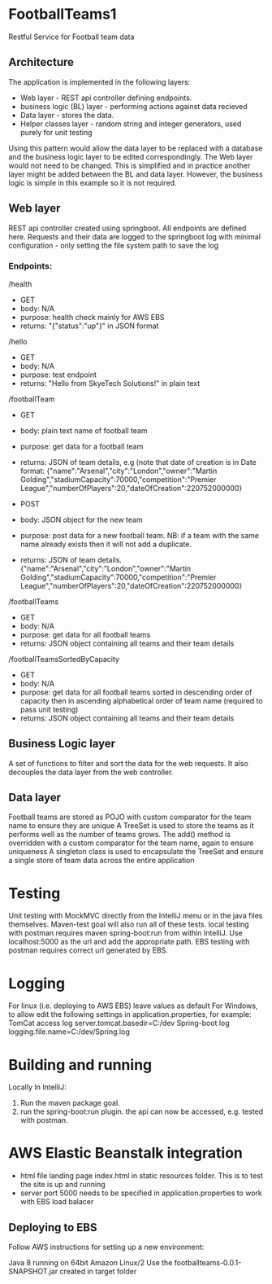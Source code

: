 # FootballTeams1
Restful Service for Football team data

## Architecture
The application is implemented in the following layers:

* Web layer - REST api controller defining endpoints.
* business logic (BL) layer - performing actions against data recieved
* Data layer - stores the data.
* Helper classes layer - random string and integer generators, used purely for unit testing

Using this pattern would allow the data layer to be replaced with a database and the business logic layer to be edited correspondingly. The Web layer would not need to be changed. This is simplified and in practice another layer might be added between the BL and data layer. However, the business logic is simple in this example so it is not required.

## Web layer
REST api controller created using springboot.
All endpoints are defined here.
Requests and their data are logged to the springboot log with minimal configuration - only setting the file system path to save the log

### Endpoints:

/health
- GET
- body: N/A
- purpose: health check mainly for AWS EBS
- returns: "{"status":"up"}" in JSON format

/hello
- GET
- body: N/A
- purpose: test endpoint
- returns: "Hello from SkyeTech Solutions!" in plain text

/footballTeam
- GET
- body: plain text name of football team
- purpose: get data for a football team
- returns: JSON of team details, e.g (note that date of creation is in Date format: {"name":"Arsenal","city":"London","owner":"Martin Golding","stadiumCapacity":70000,"competition":"Premier League","numberOfPlayers":20,"dateOfCreation":220752000000}

- POST
- body: JSON object for the new team
- purpose: post data for a new football team. NB: if a team with the same name already exists then it will not add a duplicate.
- returns: JSON of team details.
{"name":"Arsenal","city":"London","owner":"Martin Golding","stadiumCapacity":70000,"competition":"Premier League","numberOfPlayers":20,"dateOfCreation":220752000000}

/footballTeams
- GET
- body: N/A
- purpose: get data for all football teams
- returns: JSON object containing all teams and their team details

/footballTeamsSortedByCapacity
- GET
- body: N/A
- purpose: get data for all football teams sorted in descending order of capacity then in ascending alphabetical order of team name (required to pass unit testing)
- returns: JSON object containing all teams and their team details

## Business Logic layer
A set of functions to filter and sort the data for the web requests. It also decouples the data layer from the web controller.

## Data layer
Football teams are stored as POJO with custom comparator for the team name to ensure they are unique
A TreeSet is used to store the teams as it performs well as the number of teams grows. The add() method is overridden with a custom comparator for the team name, again to ensure uniqueness
A singleton class is used to encapsulate the TreeSet and ensure a single store of team data across the entire application

# Testing
Unit testing with MockMVC directly from the IntelliJ menu or in the java files themselves. Maven-test goal will also run all of these tests.
local testing with postman requires maven spring-boot:run from within IntelliJ. Use localhost:5000 as the url and add the appropriate path.
EBS testing with postman requires correct url generated by EBS.

# Logging
For linux (i.e. deploying to AWS EBS) leave values as default
For Windows, to allow edit the following settings in application.properties, for example: TomCat access log server.tomcat.basedir=C:/dev
Spring-boot log logging.file.name=C:/dev/Spring.log

# Building and running
Locally In IntelliJ:
1. Run the maven package goal.
2. run the spring-boot:run plugin.
the api can now be accessed, e.g. tested with postman.

# AWS Elastic Beanstalk integration
* html file landing page index.html in static resources folder. This is to test the site is up and running
* server port 5000 needs to be specified in application.properties to work with EBS load balacer

##  Deploying to EBS
Follow AWS instructions for setting up a new environment:

Java 8 running on 64bit Amazon Linux/2
Use the footballteams-0.0.1-SNAPSHOT.jar created in target folder
